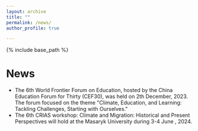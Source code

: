 ```yaml
---
layout: archive
title: ""
permalink: /news/
author_profile: true

---
```


{% include base_path %}


News
======
* The 6th World Frontier Forum on Education, hosted by the China Education Forum for Thirty (CEF30), was held on 2th December, 2023. The forum focused on the theme "Climate, Education, and Learning: Tackling Challenges, Starting with Ourselves."
* The 6th CRIAS workshop: Climate and Migration: Historical and Present Perspectives will hold at the Masaryk University during 3-4 June , 2024.


